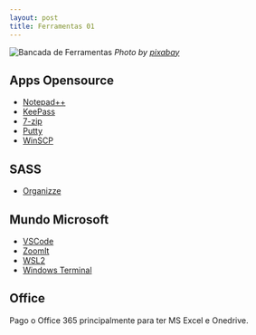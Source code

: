 ```yaml
---
layout: post
title: Ferramentas 01
---
```


![Bancada de Ferramentas]({{site.baseurl}}/assets/images/posts_img/ferramentas-01.jpg)
*Photo by [pixabay](https://www.pexels.com/pt-br/@pixabay/)*

## Apps Opensource
- [Notepad++](https://notepad-plus-plus.org/)
- [KeePass](https://keepass.info/)
- [7-zip](https://www.7-zip.org/)
- [Putty](https://www.putty.org/)
- [WinSCP](https://winscp.net/)

## SASS
- [Organizze](https://www.organizze.com.br/)

## Mundo Microsoft
- [VSCode](https://code.visualstudio.com/)
- [ZoomIt](https://docs.microsoft.com/en-us/sysinternals/downloads/zoomit)
- [WSL2](https://docs.microsoft.com/pt-br/windows/wsl/install-win10)
- [Windows Terminal](https://github.com/microsoft/terminal)

## Office
Pago o Office 365 principalmente para ter MS Excel e Onedrive.
